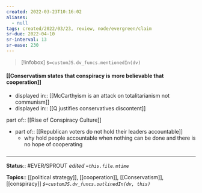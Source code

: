 ```yaml
---
created: 2022-03-23T10:16:02 
aliases:
  - null
tags: created/2022/03/23, review, node/evergreen/claim
sr-due: 2022-04-10
sr-interval: 13
sr-ease: 230
---
```

> [!infobox]
`$=customJS.dv_funcs.mentionedIn(dv)`

#### [[Conservatism states that conspiracy is more believable that cooperation]] 

- displayed in:: [[McCarthyism is an attack on totalitarianism not communism]]
- displayed in:: [[Q justifies conservatives discontent]]

part of:: [[Rise of Conspiracy Culture]]

- part of:: [[Republican voters do not hold their leaders accountable]]
	- why hold people accountable when nothing can be done and there is no hope of cooperating

### <hr class="footnote"/>

**Status**:: #EVER/SPROUT
*edited `=this.file.mtime`*

**Topics**:: [[political strategy]], [[cooperation]], [[Conservatism]], [[conspiracy]]
*`$=customJS.dv_funcs.outlinedIn(dv, this)`*
